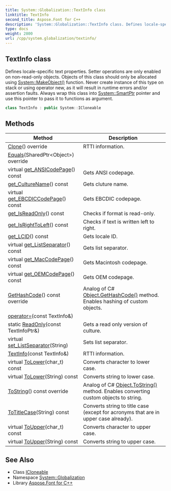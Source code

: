```yaml
---
title: System::Globalization::TextInfo class
linktitle: TextInfo
second_title: Aspose.Font for C++
description: 'System::Globalization::TextInfo class. Defines locale-specific text properties. Setter operations are only enabled on non-read-only objects. Objects of this class should only be allocated using System::MakeObject() function. Never create instance of this type on stack or using operator new, as it will result in runtime errors and/or assertion faults. Always wrap this class into System::SmartPtr pointer and use this pointer to pass it to functions as argument in C++.'
type: docs
weight: 2800
url: /cpp/system.globalization/textinfo/
---
```

## TextInfo class


Defines locale-specific text properties. Setter operations are only enabled on non-read-only objects. Objects of this class should only be allocated using [System::MakeObject()](../../system/makeobject/) function. Never create instance of this type on stack or using operator new, as it will result in runtime errors and/or assertion faults. Always wrap this class into [System::SmartPtr](../../system/smartptr/) pointer and use this pointer to pass it to functions as argument.

```cpp
class TextInfo : public System::ICloneable
```

## Methods

| Method | Description |
| --- | --- |
| [Clone](./clone/)() override | RTTI information. |
| [Equals](./equals/)(SharedPtr\<Object\>) override |  |
| virtual [get_ANSICodePage](./get_ansicodepage/)() const | Gets ANSI codepage. |
| [get_CultureName](./get_culturename/)() const | Gets cluture name. |
| virtual [get_EBCDICCodePage](./get_ebcdiccodepage/)() const | Gets EBCDIC codepage. |
| [get_IsReadOnly](./get_isreadonly/)() const | Checks if format is read-only. |
| [get_IsRightToLeft](./get_isrighttoleft/)() const | Checks if text is written left to right. |
| [get_LCID](./get_lcid/)() const | Gets locale ID. |
| virtual [get_ListSeparator](./get_listseparator/)() const | Gets list separator. |
| virtual [get_MacCodePage](./get_maccodepage/)() const | Gets Macintosh codepage. |
| virtual [get_OEMCodePage](./get_oemcodepage/)() const | Gets OEM codepage. |
| [GetHashCode](./gethashcode/)() const override | Analog of C# [Object.GetHashCode()](../../system/object/gethashcode/) method. Enables hashing of custom objects. |
| [operator=](./operator=/)(const TextInfo\&) |  |
| static [ReadOnly](./readonly/)(const TextInfoPtr\&) | Gets a read only version of culture. |
| virtual [set_ListSeparator](./set_listseparator/)(String) | Sets list separator. |
| [TextInfo](./textinfo/)(const TextInfo\&) | RTTI information. |
| virtual [ToLower](./tolower/)(char_t) const | Converts character to lower case. |
| virtual [ToLower](./tolower/)(String) const | Converts string to lower case. |
| [ToString](./tostring/)() const override | Analog of C# [Object.ToString()](../../system/object/tostring/) method. Enables converting custom objects to string. |
| [ToTitleCase](./totitlecase/)(String) const | Converts string to title case (except for acronyms that are in upper case already). |
| virtual [ToUpper](./toupper/)(char_t) const | Converts character to upper case. |
| virtual [ToUpper](./toupper/)(String) const | Converts string to upper case. |
## See Also

* Class [ICloneable](../../system/icloneable/)
* Namespace [System::Globalization](../)
* Library [Aspose.Font for C++](../../)
